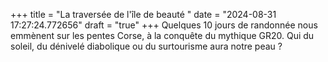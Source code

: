+++
title = "La traversée de l'île de beauté "
date = "2024-08-31 17:27:24.772656"
draft = "true"
+++
Quelques 10 jours de randonnée nous emmènent sur les pentes Corse, à la conquête du mythique GR20. Qui du soleil, du dénivelé diabolique ou du surtourisme aura notre peau ?
